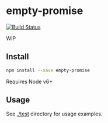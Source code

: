 # empty-promise

[![Build Status](https://travis-ci.org/blockai/empty-promise.svg?branch=master)](https://travis-ci.org/blockai/empty-promise)

WIP

## Install

```bash
npm install --save empty-promise
```

Requires Node v6+

## Usage

See [./test](./test) directory for usage examples.